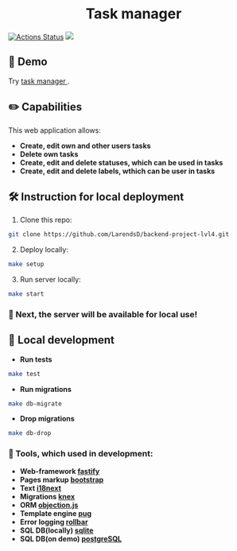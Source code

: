 <h1 align="center">
  Task manager
</h1>

[![Actions Status](https://github.com/LarendsD/backend-project-lvl4/workflows/hexlet-check/badge.svg)](https://github.com/LarendsD/backend-project-lvl4/actions)
<a href="https://codeclimate.com/github/LarendsD/backend-project-lvl4/maintainability"><img src="https://api.codeclimate.com/v1/badges/c4a9e975fd756a6b2447/maintainability" /></a>

## :mag_right: Demo ##
Try <a href=https://task-manager.up.railway.app/> task manager </a>.
## :pencil2: Capabilities ##
This web application allows:
- **Create, edit own and other users tasks**
- **Delete own tasks**
- **Create, edit and delete statuses, which can be used in tasks**
- **Create, edit and delete labels, wthich can be user in tasks**
## 🛠️ Instruction for local deployment ##
1. Clone this repo:
```bash
git clone https://github.com/LarendsD/backend-project-lvl4.git
```
2. Deploy locally:
```bash
make setup
```
3. Run server locally:
```bash
make start
```
### :checkered_flag: Next, the server will be available for local use!

## :large_blue_circle: Local development ##
- **Run tests**
```bash
make test
```
- **Run migrations**
```bash
make db-migrate
```

- **Drop migrations**
```bash
make db-drop
```

### :wrench: Tools, which used in development:
- **Web-framework <a href=https://www.fastify.io>fastify</a>**
- **Pages markup <a href=https://getbootstrap.com/>bootstrap</a>**
- **Text <a href=https://www.i18next.com/>i18next</a>**
- **Migrations <a href=https://knexjs.org/>knex</a>**
- **ORM <a href=https://vincit.github.io/objection.js/>objection.js</a>**
- **Template engine <a href=https://pugjs.org/>pug</a>**
- **Error logging <a href=https://rollbar.com/>rollbar</a>**
- **SQL DB(locally) <a href=https://www.sqlite.org/index.html>sqlite</a>**
- **SQL DB(on demo) <a href=https://www.postgresql.org/>postgreSQL</a>**
